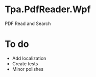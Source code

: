 # Tpa.PdfReader.Wpf

PDF Read and Search

# To do
* Add localization
* Create tests
* Minor polishes


